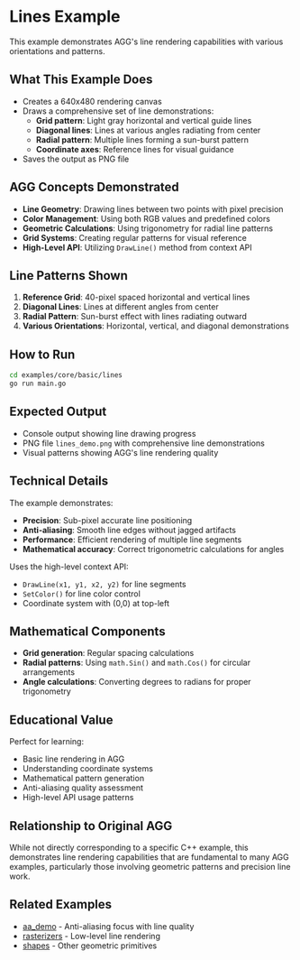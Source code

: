 # Lines Example

This example demonstrates AGG's line rendering capabilities with various orientations and patterns.

## What This Example Does

- Creates a 640x480 rendering canvas
- Draws a comprehensive set of line demonstrations:
  - **Grid pattern**: Light gray horizontal and vertical guide lines
  - **Diagonal lines**: Lines at various angles radiating from center
  - **Radial pattern**: Multiple lines forming a sun-burst pattern
  - **Coordinate axes**: Reference lines for visual guidance
- Saves the output as PNG file

## AGG Concepts Demonstrated

- **Line Geometry**: Drawing lines between two points with pixel precision
- **Color Management**: Using both RGB values and predefined colors
- **Geometric Calculations**: Using trigonometry for radial line patterns
- **Grid Systems**: Creating regular patterns for visual reference
- **High-Level API**: Utilizing `DrawLine()` method from context API

## Line Patterns Shown

1. **Reference Grid**: 40-pixel spaced horizontal and vertical lines
2. **Diagonal Lines**: Lines at different angles from center
3. **Radial Pattern**: Sun-burst effect with lines radiating outward
4. **Various Orientations**: Horizontal, vertical, and diagonal demonstrations

## How to Run

```bash
cd examples/core/basic/lines
go run main.go
```

## Expected Output

- Console output showing line drawing progress
- PNG file `lines_demo.png` with comprehensive line demonstrations
- Visual patterns showing AGG's line rendering quality

## Technical Details

The example demonstrates:

- **Precision**: Sub-pixel accurate line positioning
- **Anti-aliasing**: Smooth line edges without jagged artifacts
- **Performance**: Efficient rendering of multiple line segments
- **Mathematical accuracy**: Correct trigonometric calculations for angles

Uses the high-level context API:

- `DrawLine(x1, y1, x2, y2)` for line segments
- `SetColor()` for line color control
- Coordinate system with (0,0) at top-left

## Mathematical Components

- **Grid generation**: Regular spacing calculations
- **Radial patterns**: Using `math.Sin()` and `math.Cos()` for circular arrangements
- **Angle calculations**: Converting degrees to radians for proper trigonometry

## Educational Value

Perfect for learning:

- Basic line rendering in AGG
- Understanding coordinate systems
- Mathematical pattern generation
- Anti-aliasing quality assessment
- High-level API usage patterns

## Relationship to Original AGG

While not directly corresponding to a specific C++ example, this demonstrates line rendering capabilities that are fundamental to many AGG examples, particularly those involving geometric patterns and precision line work.

## Related Examples

- [aa_demo](../../tests/aa_demo/) - Anti-aliasing focus with line quality
- [rasterizers](../../intermediate/rasterizers/) - Low-level line rendering
- [shapes](../shapes/) - Other geometric primitives
